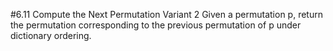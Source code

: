 #6.11 Compute the Next Permutation Variant 2
Given a permutation p, return the permutation corresponding to the previous permutation of p under dictionary ordering.